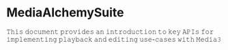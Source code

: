 # MediaAlchemySuite
𝚃𝚑𝚒𝚜 𝚍𝚘𝚌𝚞𝚖𝚎𝚗𝚝 𝚙𝚛𝚘𝚟𝚒𝚍𝚎𝚜 𝚊𝚗 𝚒𝚗𝚝𝚛𝚘𝚍𝚞𝚌𝚝𝚒𝚘𝚗 𝚝𝚘 𝚔𝚎𝚢 𝙰𝙿𝙸𝚜 𝚏𝚘𝚛 𝚒𝚖𝚙𝚕𝚎𝚖𝚎𝚗𝚝𝚒𝚗𝚐 𝚙𝚕𝚊𝚢𝚋𝚊𝚌𝚔 𝚊𝚗𝚍 𝚎𝚍𝚒𝚝𝚒𝚗𝚐 𝚞𝚜𝚎-𝚌𝚊𝚜𝚎𝚜 𝚠𝚒𝚝𝚑 𝙼𝚎𝚍𝚒𝚊𝟹
